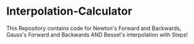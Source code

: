 # Interpolation-Calculator
This Repository contains code for Newton's Forward and Backwards, Gauss's Forward and Backwards AND Bessel's interpolation with Steps!
